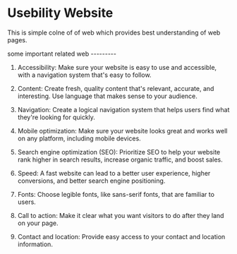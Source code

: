 

# Usebility Website  
  This is simple colne of of web which provides best understanding of web pages. 

  some important related  web ---------

  1. Accessibility: Make sure your website is easy to use and accessible, with a navigation system that's easy to follow. 

  2. Content: Create fresh, quality content that's relevant, accurate, and interesting. Use language that makes sense to your audience.

  3. Navigation: Create a logical navigation system that helps users find what they're looking for quickly. 

  4.  Mobile optimization: Make sure your website looks great and works well on any platform, including mobile devices. 

  5. Search engine optimization (SEO): Prioritize SEO to help your website rank higher in search results, increase 
    organic traffic, and boost sales. 

  6. Speed: A fast website can lead to a better user experience, higher conversions, and better search engine positioning. 

  7.  Fonts: Choose legible fonts, like sans-serif fonts, that are familiar to users. 

  8. Call to action: Make it clear what you want visitors to do after they land on your page. 

  9. Contact and location: Provide easy access to your contact and location information. 
  
